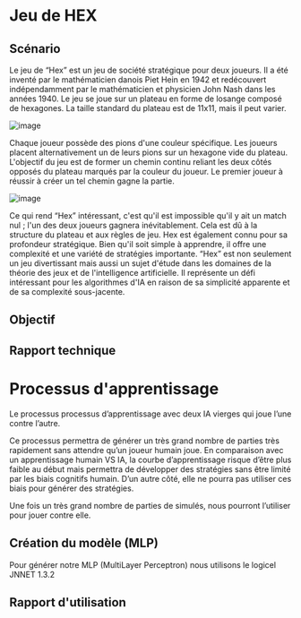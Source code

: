 # Jeu de HEX

## Scénario

Le jeu de “Hex” est un jeu de société stratégique pour deux joueurs. Il a été inventé par le mathématicien danois Piet Hein en 1942 et redécouvert indépendamment par le mathématicien et physicien John Nash dans les années 1940. Le jeu se joue sur un plateau en forme de losange composé de hexagones. La taille standard du plateau est de 11x11, mais il peut varier.


![image](https://github.com/IeM-P8/Hex-py/assets/85486775/48b020b9-5555-4aa7-a821-3deb327b52c5)

Chaque joueur possède des pions d'une couleur spécifique. Les joueurs placent alternativement un de leurs pions sur un hexagone vide du plateau. L'objectif du jeu est de former un chemin continu reliant les deux côtés opposés du plateau marqués par la couleur du joueur. Le premier joueur à réussir à créer un tel chemin gagne la partie.

![image](https://github.com/IeM-P8/Hex-py/assets/85486775/92f0d04a-d3f4-49e4-8fbd-1b2c47808c4f)

Ce qui rend “Hex” intéressant, c'est qu'il est impossible qu'il y ait un match nul ; l'un des deux joueurs gagnera inévitablement. Cela est dû à la structure du plateau et aux règles de jeu. Hex est également connu pour sa profondeur stratégique. Bien qu'il soit simple à apprendre, il offre une complexité et une variété de stratégies importante.
“Hex” est non seulement un jeu divertissant mais aussi un sujet d'étude dans les domaines de la théorie des jeux et de l'intelligence artificielle. Il représente un défi intéressant pour les algorithmes d'IA en raison de sa simplicité apparente et de sa complexité sous-jacente.

## Objectif

## Rapport technique

# Processus d'apprentissage
Le processus processus d’apprentissage avec deux IA vierges qui joue l’une contre l’autre.

Ce processus permettra de générer un très grand nombre de parties très rapidement sans attendre qu’un joueur humain joue. En comparaison avec un apprentissage humain VS IA, la courbe d’apprentissage risque d’être plus faible au début mais permettra de développer des stratégies sans être limité par les biais cognitifs humain. D’un autre côté, elle ne pourra pas utiliser ces biais pour générer des stratégies.

Une fois un très grand nombre de parties de simulés, nous pourront l’utiliser pour jouer contre elle.

## Création du modèle (MLP)

Pour générer notre MLP (MultiLayer Perceptron) nous utilisons le logicel JNNET 1.3.2



## Rapport d'utilisation
